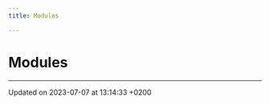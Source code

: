 ```yaml
---
title: Modules

---
```


# Modules







-------------------------------

Updated on 2023-07-07 at 13:14:33 +0200
